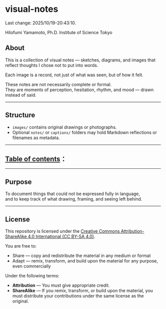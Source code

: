# visual-notes

Last change: 2025/10/19-20:43:10.

Hilofumi Yamamoto, Ph.D. Institute of Science Tokyo

## About

This is a collection of visual notes — sketches, diagrams, and images that reflect thoughts I chose not to put into words.

Each image is a record, not just of what was seen, but of how it felt.

These notes are not necessarily complete or formal.  
They are moments of perception, hesitation, rhythm, and mood — drawn instead of said.

---

## Structure

- `images/` contains original drawings or photographs.
- Optional `notes/` or `captions/` folders may hold Markdown reflections or filenames as metadata.

---

## [Table of contents](index.md)： 

---
## Purpose

To document things that could not be expressed fully in language,  
and to keep track of what drawing, framing, and seeing left behind.

---

## License

This repository is licensed under the [Creative Commons Attribution-ShareAlike 4.0 International (CC BY-SA 4.0)](https://creativecommons.org/licenses/by-sa/4.0/).

You are free to:

- Share — copy and redistribute the material in any medium or format
- Adapt — remix, transform, and build upon the material for any purpose, even commercially

Under the following terms:

- **Attribution** — You must give appropriate credit.
- **ShareAlike** — If you remix, transform, or build upon the material, you must distribute your contributions under the same license as the original.
